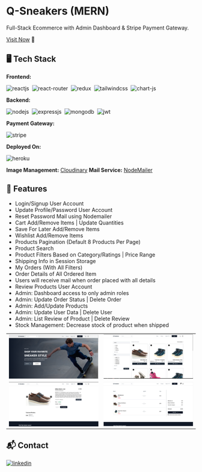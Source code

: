 # Q-Sneakers (MERN)

Full-Stack Ecommerce with Admin Dashboard & Stripe Payment Gateway.

[Visit Now](https://q-sneakers.herokuapp.com/) 🚀

## 🖥️ Tech Stack

**Frontend:**

![reactjs](https://img.shields.io/badge/React-20232A?style=for-the-badge&logo=react&logoColor=61DAFB)&nbsp;
![react-router](https://img.shields.io/badge/React_Router-CA4245?style=for-the-badge&logo=react-router&logoColor=white)&nbsp;
![redux](https://img.shields.io/badge/Redux-593D88?style=for-the-badge&logo=redux&logoColor=white)&nbsp;
![tailwindcss](https://img.shields.io/badge/Tailwind_CSS-38B2AC?style=for-the-badge&logo=tailwind-css&logoColor=white)&nbsp;
![chart-js](https://img.shields.io/badge/Chart.js-FF6384?style=for-the-badge&logo=chartdotjs&logoColor=white)&nbsp;

**Backend:**

![nodejs](https://img.shields.io/badge/Node.js-43853D?style=for-the-badge&logo=node.js&logoColor=white)&nbsp;
![expressjs](https://img.shields.io/badge/Express.js-000000?style=for-the-badge&logo=express&logoColor=white)&nbsp;
![mongodb](https://img.shields.io/badge/MongoDB-4EA94B?style=for-the-badge&logo=mongodb&logoColor=white)&nbsp;
![jwt](https://img.shields.io/badge/JWT-000000?style=for-the-badge&logo=JSON%20web%20tokens&logoColor=white)&nbsp;

**Payment Gateway:**

![stripe](https://img.shields.io/badge/STRIPE-.-yellowgreen)

**Deployed On:**

![heroku](https://img.shields.io/badge/Heroku-430098?style=for-the-badge&logo=heroku&logoColor=white)

**Image Management:** [Cloudinary](https://cloudinary.com/)
**Mail Service:** [NodeMailer](https://nodemailer.com/about/)

## 🚀 Features

- Login/Signup User Account
- Update Profile/Password User Account
- Reset Password Mail using Nodemailer
- Cart Add/Remove Items | Update Quantities
- Save For Later Add/Remove Items
- Wishlist Add/Remove Items
- Products Pagination (Default 8 Products Per Page)
- Product Search
- Product Filters Based on Category/Ratings | Price Range
- Shipping Info in Session Storage
- My Orders (With All Filters)
- Order Details of All Ordered Item
- Users will receive mail when order placed with all details
- Review Products User Account
- Admin: Dashboard access to only admin roles
- Admin: Update Order Status | Delete Order
- Admin: Add/Update Products
- Admin: Update User Data | Delete User
- Admin: List Review of Product | Delete Review
- Stock Management: Decrease stock of product when shipped

<table>
  <tr>
    <td><img src="https://raw.githubusercontent.com/elias-soykat/q-commerce/master/data/homepage.png" alt="mockup" /></td>
    <td><img src="https://raw.githubusercontent.com/elias-soykat/q-commerce/master/data/products.png" alt="mockups" /></td>
  </tr>
  <tr>
    <td><img src="https://raw.githubusercontent.com/elias-soykat/q-commerce/master/data/product.png" alt="mockup" /></td>
    <td><img src="https://raw.githubusercontent.com/elias-soykat/q-commerce/master/data/cart.png" alt="mockups" /></td>
  </tr>
</table>

<h2>📬 Contact</h2>

[![linkedin](https://img.shields.io/badge/LinkedIn-0077B5?style=for-the-badge&logo=linkedin&logoColor=white)](https://www.linkedin.com/in/elias-soykat/)
